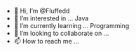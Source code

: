- 👋 Hi, I’m @Fluffedd
- 👀 I’m interested in ... Java
- 🌱 I’m currently learning ... Programming
- 💞️ I’m looking to collaborate on ...
- 📫 How to reach me ... 

<!---
Fluffedd/Fluffedd is a ✨ special ✨ repository because its `README.md` (this file) appears on your GitHub profile.
You can click the Preview link to take a look at your changes.
--->
